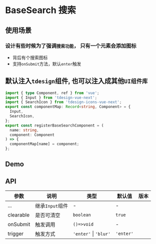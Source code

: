 # BaseSearch 搜索

## 使用场景

### 设计有些时候为了强调`搜索功能`， 只有一个元素会添加图标

- 背后有个搜索图标
- 支持`onSubmit`方法，默认`enter`触发

## 默认注入`tdesign`组件, 也可以注入成其他`UI组件库`

```ts
import { type Component, ref } from 'vue';
import { Input } from 'tdesign-vue-next';
import { SearchIcon } from 'tdesign-icons-vue-next';
export const componentMap: Record<string, Component> = {
  Input,
  SearchIcon,
};
export const registerBaseSearchComponent = (
  name: string,
  component: Component
) => {
  componentMap[name] = component;
};
```

## Demo

<preview path="./base-search-demo.vue" title="基本使用"></preview>

## API

| 参数      | 说明            | 类型                  | 默认值    | 版本 |
| --------- | --------------- | --------------------- | --------- | ---- |
| ...       | 继承`Input`组件 | \-                    | \-        |      |
| clearable | 是否可清空      | `boolean`             | `true`    |      |
| onSubmit  | 触发调用        | `()=>void`            | \-        |      |
| trigger   | 触发方式        | `'enter'` \| `'blur'` | `'enter'` |      |

